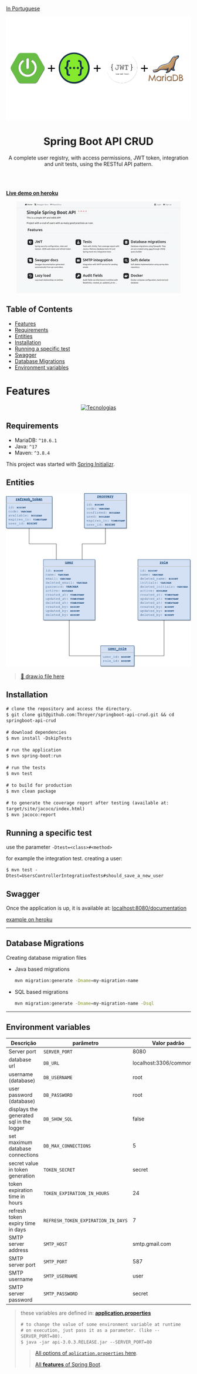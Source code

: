 [In Portuguese](https://github.com/Throyer/springboot-api-crud/blob/master/assets/readme.md#spring-boot-api-crud)

<p align="center">
  <a href="https://github.com/Throyer" target="blank"><img src="./assets/tecnologias.png" width="560" alt="Tecnologias" /></a>
</p>

<h1 align="center">Spring Boot API CRUD</h1>
<p align="center">
  A complete user registry, with access permissions, JWT token, integration and unit tests, using the RESTful API pattern.
</p>

<br>
<br>

[**Live demo on heroku**](https://throyer-crud-api.herokuapp.com)

<p align="center">
  <a href="https://throyer-crud-api.herokuapp.com" target="blank"><img src="./assets/demo.gif" alt="Demonstration" /></a>
</p>

## Table of Contents

- [Features](#features)
- [Requirements](#requirements)
- [Entities](#entities)
- [Installation](#installation)
- [Running a specific test](#running-a-specific-test)
- [Swagger](#swagger)
- [Database Migrations](#database-migrations)
- [Environment variables](#environment-variables)

# Features

<p align="center">
  <a href="https://throyer-crud-api.herokuapp.com" target="blank"><img src="https://i.imgur.com/YWjBtvG.png"  alt="Tecnologias" /></a>
</p>



## Requirements

- MariaDB: `^10.6.1`
- Java: `^17`
- Maven: `^3.8.4`

This project was started with [Spring Initializr](https://start.spring.io/#!type=maven-project&language=java&platformVersion=2.6.2&packaging=jar&jvmVersion=17&groupId=com.github.throyer.common&artifactId=api&name=api&description=CRUD%20API&packageName=com.github.throyer.common.api&dependencies=devtools,lombok,web,security,thymeleaf,mysql,h2,data-jpa,flyway,jooq).

## Entities

<p>
  <img src="./database_diagram/spring_boot_crud_database_diagram.png" alt="database diagram" />
</p>

>[🚨 draw.io file here](./der/spring_boot_crud_database_diagram.drawio)

## Installation

```shell
# clone the repository and access the directory.
$ git clone git@github.com:Throyer/springboot-api-crud.git && cd springboot-api-crud

# download dependencies
$ mvn install -DskipTests

# run the application
$ mvn spring-boot:run

# run the tests
$ mvn test

# to build for production
$ mvn clean package

# to generate the coverage report after testing (available at: target/site/jacoco/index.html)
$ mvn jacoco:report
```


## Running a specific test
use the parameter `-Dtest=<class>#<method>`


for example the integration test. creating a user:
```
$ mvn test -Dtest=UsersControllerIntegrationTests#should_save_a_new_user
```


## Swagger
Once the application is up, it is available at: [localhost:8080/documentation](localhost:8080/documentation)


[example on heroku](https://throyer-crud-api.herokuapp.com/documentation)

---

## Database Migrations
Creating database migration files

- Java based migrations
  ```bash
  mvn migration:generate -Dname=my-migration-name
  ```

- SQL based migrations
  ```bash
  mvn migration:generate -Dname=my-migration-name -Dsql
  ```

---

## Environment variables

| **Descrição**                               | **parâmetro**                          | **Valor padrão**          |
| ------------------------------------------- | -------------------------------------- | ------------------------- |
| Server port                                 | `SERVER_PORT`                          | 8080                      |
| database url                                | `DB_URL`                               | localhost:3306/common_app |
| username (database)                         | `DB_USERNAME`                          | root                      |
| user password (database)                    | `DB_PASSWORD`                          | root                      |
| displays the generated sql in the logger    | `DB_SHOW_SQL`                          | false                     |
| set maximum database connections            | `DB_MAX_CONNECTIONS`                   | 5                         |
| secret value in token generation            | `TOKEN_SECRET`                         | secret                    |
| token expiration time in hours              | `TOKEN_EXPIRATION_IN_HOURS`            | 24                        |
| refresh token expiry time in days           | `REFRESH_TOKEN_EXPIRATION_IN_DAYS`     | 7                         |
| SMTP server address                         | `SMTP_HOST`                            | smtp.gmail.com            |
| SMTP server port                            | `SMTP_PORT`                            | 587                       |
| SMTP username                               | `SMTP_USERNAME`                        | user                      |
| SMTP server password                        | `SMTP_PASSWORD`                        | secret                    |

> these variables are defined in: [**application.properties**](./src/main/resources/application.properties)
>
> ```shell
> # to change the value of some environment variable at runtime
> # on execution, just pass it as a parameter. (like --SERVER_PORT=80).
> $ java -jar api-3.0.3.RELEASE.jar --SERVER_PORT=80
> ```
>
> > [All options of `aplication.properties` here](https://docs.spring.io/spring-boot/docs/current/reference/html/common-application-properties.html).
> >
> > [All **features** of Spring Boot](https://docs.spring.io/spring-boot/docs/current/reference/html/spring-boot-features.html).

